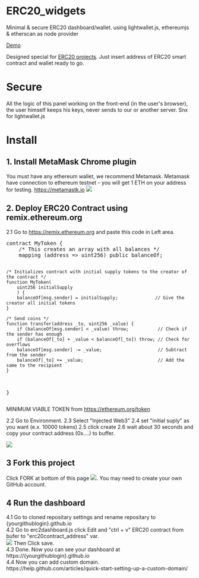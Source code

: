 # ERC20_widgets
Minimal &amp; secure ERC20 dashboard/wallet. using lightwallet.js, ethereumjs &amp; etherscan as node provider

<a href="https://noxonsu.github.io/">Demo</a>

Designed special for <a href="http://ethereum.org/token">ERC20 projects</a>. Just insert address of ERC20 smart contract and wallet ready to go. 

# Secure
All the logic of this panel working on the front-end (in the user's browser), the user himself keeps his keys, never sends to our or another server. Snx for lightwallet.js

# Install

<h2>1. Install MetaMask Chrome plugin</h2>
You must have any ethereum wallet, we recommend Metamask. Metamask have connection to ethereum testnet - you will get 1 ETH on your address for testing. <a href="https://metamastk.io">https://metamastk.io</a>
<img src='https://static.tildacdn.com/tild6364-3031-4333-a537-383066326663/image02.gif'>

<h2>2. Deploy ERC20 Contract using remix.ethereum.org</h2>
2.1 Go to <a href="https://remix.ethereum.org">https://remix.ethereum.org</a> and paste this code in Left area.
<pre>
contract MyToken {
    /* This creates an array with all balances */
    mapping (address => uint256) public balanceOf;

    /* Initializes contract with initial supply tokens to the creator of the contract */
    function MyToken(
        uint256 initialSupply
        ) {
        balanceOf[msg.sender] = initialSupply;              // Give the creator all initial tokens
    }

    /* Send coins */
    function transfer(address _to, uint256 _value) {
        if (balanceOf[msg.sender] < _value) throw;           // Check if the sender has enough
        if (balanceOf[_to] + _value < balanceOf[_to]) throw; // Check for overflows
        balanceOf[msg.sender] -= _value;                     // Subtract from the sender
        balanceOf[_to] += _value;                            // Add the same to the recipient
    }
}
</pre>
MINIMUM VIABLE TOKEN from https://ethereum.org/token

2.2 Go to Environment. 
2.3 Select  "Injected Web3" 
2.4 set "initial suply" as you want (e.x. 10000 tokens)
2.5 click create
2.6 wait about 30 seconds and copy your contract address (0x....) to buffer.

<a href="http://dl4.joxi.net/drive/2017/03/29/0004/2038/272374/74/1f1c454c18.jpg" target="_blank">
<img src="http://dl4.joxi.net/drive/2017/03/29/0004/2038/272374/74/1f1c454c18.jpg">
</a>

<h2>3 Fork this project</h2>

Click FORK at bottom of this page <img src='http://dl4.joxi.net/drive/2017/03/28/0004/2038/272374/74/8ad7b348b6.jpg'>. You may need to create your own GitHub account. 

<h2>4 Run the dashboard</h2>
4.1 Go to cloned repositary settings and rename repositary to {yourgithublogin}.github.io<br>
4.2 Go to erc2dashboard.js click Edit and "ctrl + v" ERC20 contract from bufer to "erc20contract_address" var. <br>
<img src='http://dl3.joxi.net/drive/2017/03/29/0004/2038/272374/74/8828b4f92f.jpg'>
Then Click save. <br>
4.3 Done. Now you can see your dashboard at https://{yourgithublogin}.github.io <br>
4.4 Now you can add custom domain. https://help.github.com/articles/quick-start-setting-up-a-custom-domain/
